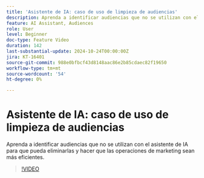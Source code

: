 ```yaml
---
title: 'Asistente de IA: caso de uso de limpieza de audiencias'
description: Aprenda a identificar audiencias que no se utilizan con el asistente de IA para que pueda eliminarlas y hacer que las operaciones de marketing sean más eficientes.
feature: AI Assistant, Audiences
role: User
level: Beginner
doc-type: Feature Video
duration: 142
last-substantial-update: 2024-10-24T00:00:00Z
jira: KT-16401
source-git-commit: 988e0bfbcf43d8148aac86e2b85cdaec82f19650
workflow-type: tm+mt
source-wordcount: '54'
ht-degree: 0%

---
```



# Asistente de IA: caso de uso de limpieza de audiencias

Aprenda a identificar audiencias que no se utilizan con el asistente de IA para que pueda eliminarlas y hacer que las operaciones de marketing sean más eficientes.

>[!VIDEO](https://video.tv.adobe.com/v/3435532/?learn=on)
